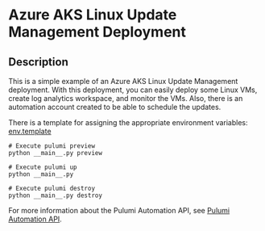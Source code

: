 # Azure AKS Linux Update Management Deployment

## Description

This is a simple example of an Azure AKS Linux Update Management deployment.
With this deployment, you can easily deploy some Linux VMs, create log analytics workspace, and monitor the VMs.
Also, there is an automation account created to be able to schedule the updates.

There is a template for assigning the appropriate environment variables: [env.template](env.template)

```shell
# Execute pulumi preview
python __main__.py preview

# Execute pulumi up
python __main__.py

# Execute pulumi destroy
python __main__.py destroy
```

For more information about the Pulumi Automation API, see [Pulumi Automation API](https://www.pulumi.com/docs/reference/pulumi-automation-api/).
